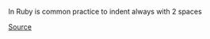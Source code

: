 In Ruby is common practice to indent always with 2 spaces

[Source](http://www.rubydoc.info/gems/rubocop/RuboCop/Cop/Style/IndentationWidth)